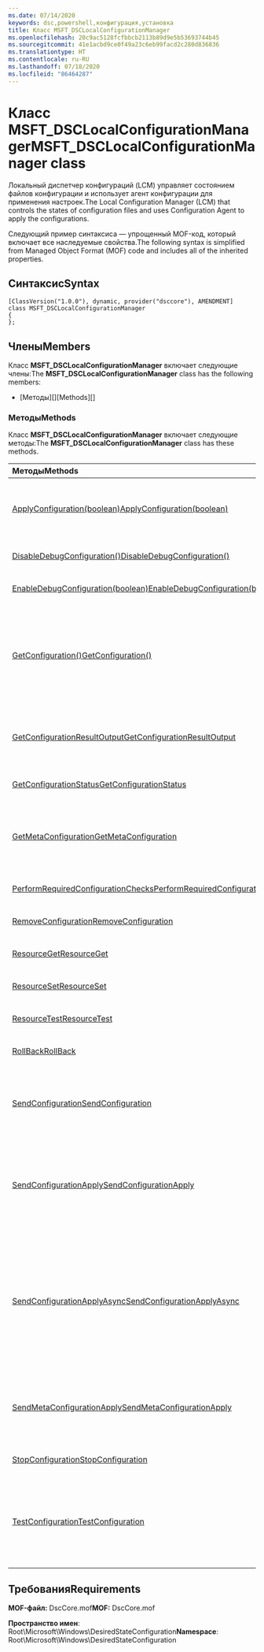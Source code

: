 ```yaml
---
ms.date: 07/14/2020
keywords: dsc,powershell,конфигурация,установка
title: Класс MSFT_DSCLocalConfigurationManager
ms.openlocfilehash: 20c9ac5128fcfbbcb2113b89d9e5b53693744b45
ms.sourcegitcommit: 41e1acbd9ce0f49a23c6eb99facd2c280d836836
ms.translationtype: HT
ms.contentlocale: ru-RU
ms.lasthandoff: 07/18/2020
ms.locfileid: "86464287"
---
```

# <a name="msft_dsclocalconfigurationmanager-class"></a><span data-ttu-id="6f417-103">Класс MSFT_DSCLocalConfigurationManager</span><span class="sxs-lookup"><span data-stu-id="6f417-103">MSFT_DSCLocalConfigurationManager class</span></span>

<span data-ttu-id="6f417-104">Локальный диспетчер конфигураций (LCM) управляет состоянием файлов конфигурации и использует агент конфигурации для применения настроек.</span><span class="sxs-lookup"><span data-stu-id="6f417-104">The Local Configuration Manager (LCM) that controls the states of configuration files and uses Configuration Agent to apply the configurations.</span></span>

<span data-ttu-id="6f417-105">Следующий пример синтаксиса — упрощенный MOF-код, который включает все наследуемые свойства.</span><span class="sxs-lookup"><span data-stu-id="6f417-105">The following syntax is simplified from Managed Object Format (MOF) code and includes all of the inherited properties.</span></span>

## <a name="syntax"></a><span data-ttu-id="6f417-106">Синтаксис</span><span class="sxs-lookup"><span data-stu-id="6f417-106">Syntax</span></span>

```
[ClassVersion("1.0.0"), dynamic, provider("dsccore"), AMENDMENT]
class MSFT_DSCLocalConfigurationManager
{
};
```

## <a name="members"></a><span data-ttu-id="6f417-107">Члены</span><span class="sxs-lookup"><span data-stu-id="6f417-107">Members</span></span>

<span data-ttu-id="6f417-108">Класс **MSFT_DSCLocalConfigurationManager** включает следующие члены:</span><span class="sxs-lookup"><span data-stu-id="6f417-108">The **MSFT_DSCLocalConfigurationManager** class has the following members:</span></span>

- <span data-ttu-id="6f417-109">[Методы][]</span><span class="sxs-lookup"><span data-stu-id="6f417-109">[Methods][]</span></span>

### <a name="methods"></a><span data-ttu-id="6f417-110">Методы</span><span class="sxs-lookup"><span data-stu-id="6f417-110">Methods</span></span>

<span data-ttu-id="6f417-111">Класс **MSFT_DSCLocalConfigurationManager** включает следующие методы:</span><span class="sxs-lookup"><span data-stu-id="6f417-111">The **MSFT_DSCLocalConfigurationManager** class has these methods.</span></span>

|<span data-ttu-id="6f417-112">Методы</span><span class="sxs-lookup"><span data-stu-id="6f417-112">Methods</span></span> |<span data-ttu-id="6f417-113">Description</span><span class="sxs-lookup"><span data-stu-id="6f417-113">Description</span></span> |
|:--- |:---|
| [<span data-ttu-id="6f417-114">ApplyConfiguration(boolean)</span><span class="sxs-lookup"><span data-stu-id="6f417-114">ApplyConfiguration(boolean)</span></span>](msft-dsclocalconfigurationmanager-applyconfiguration.md)| <span data-ttu-id="6f417-115">Использует агент конфигурации для применения конфигурации, которая находится в состоянии ожидания.</span><span class="sxs-lookup"><span data-stu-id="6f417-115">Uses the Configuration Agent to apply the configuration that is pending.</span></span>|
| [<span data-ttu-id="6f417-116">DisableDebugConfiguration()</span><span class="sxs-lookup"><span data-stu-id="6f417-116">DisableDebugConfiguration()</span></span>](msft-dsclocalconfigurationmanager-disabledebugconfiguration.md)| <span data-ttu-id="6f417-117">Отключает отладку ресурсов DSC.</span><span class="sxs-lookup"><span data-stu-id="6f417-117">Disables DSC resource debugging.</span></span>|
| [<span data-ttu-id="6f417-118">EnableDebugConfiguration(boolean)</span><span class="sxs-lookup"><span data-stu-id="6f417-118">EnableDebugConfiguration(boolean)</span></span>](msft-dsclocalconfigurationmanager-enabledebugconfiguration.md)| <span data-ttu-id="6f417-119">Включает отладку ресурсов DSC.</span><span class="sxs-lookup"><span data-stu-id="6f417-119">Enables DSC resource debugging.</span></span>|
| [<span data-ttu-id="6f417-120">GetConfiguration()</span><span class="sxs-lookup"><span data-stu-id="6f417-120">GetConfiguration()</span></span>](msft-dsclocalconfigurationmanager-getconfiguration.md)| <span data-ttu-id="6f417-121">Отправляет документ конфигурации на управляемый узел и использует метод **Get** агента конфигурации для применения конфигурации.</span><span class="sxs-lookup"><span data-stu-id="6f417-121">Sends the configuration document to the managed node and uses the **Get** method of the Configuration Agent to apply the configuration.</span></span>|
| [<span data-ttu-id="6f417-122">GetConfigurationResultOutput</span><span class="sxs-lookup"><span data-stu-id="6f417-122">GetConfigurationResultOutput</span></span>](msft-dsclocalconfigurationmanager-getconfigurationresultoutput.md)| <span data-ttu-id="6f417-123">Получает выходные данные агента конфигурации, относящиеся к определенному заданию.</span><span class="sxs-lookup"><span data-stu-id="6f417-123">Gets the Configuration Agent output relating to a specific job.</span></span>|
| [<span data-ttu-id="6f417-124">GetConfigurationStatus</span><span class="sxs-lookup"><span data-stu-id="6f417-124">GetConfigurationStatus</span></span>](msft-dsclocalconfigurationmanager-getconfigurationstatus.md)| <span data-ttu-id="6f417-125">Получает журнал состояния конфигурации.</span><span class="sxs-lookup"><span data-stu-id="6f417-125">Get the configuration status history.</span></span>|
| [<span data-ttu-id="6f417-126">GetMetaConfiguration</span><span class="sxs-lookup"><span data-stu-id="6f417-126">GetMetaConfiguration</span></span>](msft-dsclocalconfigurationmanager-getmetaconfiguration.md)| <span data-ttu-id="6f417-127">Получает параметры локального диспетчера конфигураций, которые используются для управления агентом конфигурации.</span><span class="sxs-lookup"><span data-stu-id="6f417-127">Gets the LCM settings that are used to control Configuration Agent.</span></span>|
| [<span data-ttu-id="6f417-128">PerformRequiredConfigurationChecks</span><span class="sxs-lookup"><span data-stu-id="6f417-128">PerformRequiredConfigurationChecks</span></span>](msft-dsclocalconfigurationmanager-performrequiredconfigurationchecks.md)| <span data-ttu-id="6f417-129">Запускает проверку согласованности.</span><span class="sxs-lookup"><span data-stu-id="6f417-129">Starts the consistency check.</span></span>|
| [<span data-ttu-id="6f417-130">RemoveConfiguration</span><span class="sxs-lookup"><span data-stu-id="6f417-130">RemoveConfiguration</span></span>](msft-dsclocalconfigurationmanager-removeconfiguration.md)| <span data-ttu-id="6f417-131">Удаляет файлы конфигурации.</span><span class="sxs-lookup"><span data-stu-id="6f417-131">Removes the configuration files.</span></span>|
| [<span data-ttu-id="6f417-132">ResourceGet</span><span class="sxs-lookup"><span data-stu-id="6f417-132">ResourceGet</span></span>](msft-dsclocalconfigurationmanager-resourceget.md)| <span data-ttu-id="6f417-133">Напрямую вызывает метод **Get** ресурса DSC.</span><span class="sxs-lookup"><span data-stu-id="6f417-133">Directly calls the **Get** method of a DSC resource.</span></span>|
| [<span data-ttu-id="6f417-134">ResourceSet</span><span class="sxs-lookup"><span data-stu-id="6f417-134">ResourceSet</span></span>](msft-dsclocalconfigurationmanager-resourceset.md)| <span data-ttu-id="6f417-135">Напрямую вызывает метод **Set** ресурса DSC.</span><span class="sxs-lookup"><span data-stu-id="6f417-135">Directly calls the **Set** method of a DSC resource.</span></span>|
| [<span data-ttu-id="6f417-136">ResourceTest</span><span class="sxs-lookup"><span data-stu-id="6f417-136">ResourceTest</span></span>](msft-dsclocalconfigurationmanager-resourcetest.md)| <span data-ttu-id="6f417-137">Напрямую вызывает метод **Test** ресурса DSC.</span><span class="sxs-lookup"><span data-stu-id="6f417-137">Directly calls the **Test** method of a DSC resource.</span></span>|
| [<span data-ttu-id="6f417-138">RollBack</span><span class="sxs-lookup"><span data-stu-id="6f417-138">RollBack</span></span>](msft-dsclocalconfigurationmanager-rollback.md)| <span data-ttu-id="6f417-139">Выполняет откат к предыдущей конфигурации.</span><span class="sxs-lookup"><span data-stu-id="6f417-139">Rolls back to a previous configuration.</span></span>|
| [<span data-ttu-id="6f417-140">SendConfiguration</span><span class="sxs-lookup"><span data-stu-id="6f417-140">SendConfiguration</span></span>](msft-dsclocalconfigurationmanager-sendconfiguration.md)| <span data-ttu-id="6f417-141">Отправляет документ конфигурации на управляемый узел и сохраняет его как ожидающее изменение.</span><span class="sxs-lookup"><span data-stu-id="6f417-141">Sends the configuration document to the managed node and saves it as a pending change.</span></span>|
| [<span data-ttu-id="6f417-142">SendConfigurationApply</span><span class="sxs-lookup"><span data-stu-id="6f417-142">SendConfigurationApply</span></span>](msft-dsclocalconfigurationmanager-sendconfigurationapply.md)| <span data-ttu-id="6f417-143">Отправляет документ конфигурации на управляемый узел и использует агент конфигурации для применения конфигурации.</span><span class="sxs-lookup"><span data-stu-id="6f417-143">Sends the configuration document to the managed node and uses the Configuration Agent to apply the configuration.</span></span>|
| [<span data-ttu-id="6f417-144">SendConfigurationApplyAsync</span><span class="sxs-lookup"><span data-stu-id="6f417-144">SendConfigurationApplyAsync</span></span>](msft-dsclocalconfigurationmanager-sendconfigurationapplyasync.md)| <span data-ttu-id="6f417-145">Отправляет документ конфигурации на управляемый узел и запускает агент конфигурации для применения конфигурации.</span><span class="sxs-lookup"><span data-stu-id="6f417-145">Send the configuration document to the managed node and start using the Configuration Agent to apply the configuration.</span></span> <span data-ttu-id="6f417-146">Для получения выходных данных используется метод GetConfigurationResultOutput.</span><span class="sxs-lookup"><span data-stu-id="6f417-146">Use GetConfigurationResultOutput to retrieve result output.</span></span>|
| [<span data-ttu-id="6f417-147">SendMetaConfigurationApply</span><span class="sxs-lookup"><span data-stu-id="6f417-147">SendMetaConfigurationApply</span></span>](msft-dsclocalconfigurationmanager-sendmetaconfigurationapply.md)| <span data-ttu-id="6f417-148">Задает параметры локального диспетчера конфигураций, которые используются для управления агентом конфигурации.</span><span class="sxs-lookup"><span data-stu-id="6f417-148">Sets the LCM settings that are used to control the Configuration Agent.</span></span>|
| [<span data-ttu-id="6f417-149">StopConfiguration</span><span class="sxs-lookup"><span data-stu-id="6f417-149">StopConfiguration</span></span>](msft-dsclocalconfigurationmanager-stopconfiguration.md)| <span data-ttu-id="6f417-150">Останавливает выполняемую конфигурацию.</span><span class="sxs-lookup"><span data-stu-id="6f417-150">Stops the configuration that is in progress.</span></span>|
| [<span data-ttu-id="6f417-151">TestConfiguration</span><span class="sxs-lookup"><span data-stu-id="6f417-151">TestConfiguration</span></span>](msft-dsclocalconfigurationmanager-testconfiguration.md)| <span data-ttu-id="6f417-152">Отправляет документ конфигурации на управляемый узел и проверяет соответствие текущей конфигурации документу.</span><span class="sxs-lookup"><span data-stu-id="6f417-152">Sends the configuration document to the managed node and verifies the current configuration against the document.</span></span>|

## <a name="requirements"></a><span data-ttu-id="6f417-153">Требования</span><span class="sxs-lookup"><span data-stu-id="6f417-153">Requirements</span></span>

<span data-ttu-id="6f417-154">**MOF-файл:** DscCore.mof</span><span class="sxs-lookup"><span data-stu-id="6f417-154">**MOF:** DscCore.mof</span></span>

<span data-ttu-id="6f417-155">**Пространство имен**: Root\Microsoft\Windows\DesiredStateConfiguration</span><span class="sxs-lookup"><span data-stu-id="6f417-155">**Namespace**: Root\Microsoft\Windows\DesiredStateConfiguration</span></span>
